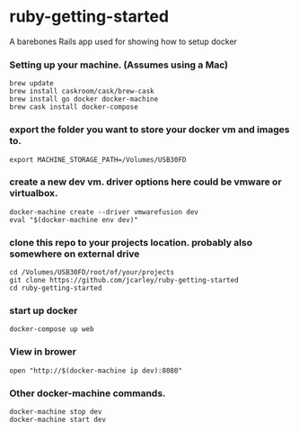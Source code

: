 # ruby-getting-started

A barebones Rails app used for showing how to setup docker

### Setting up your machine.  (Assumes using a Mac)

    brew update
    brew install caskroom/cask/brew-cask
    brew install go docker docker-machine
    brew cask install docker-compose

### export the folder you want to store your docker vm and images to.

    export MACHINE_STORAGE_PATH=/Volumes/USB30FD

### create a new dev vm.  driver options here could be vmware or virtualbox.

    docker-machine create --driver vmwarefusion dev
    eval "$(docker-machine env dev)"

### clone this repo to your projects location.  probably also somewhere on external drive

    cd /Volumes/USB30FD/root/of/your/projects
    git clone https://github.com/jcarley/ruby-getting-started
    cd ruby-getting-started

### start up docker

    docker-compose up web

### View in brower

    open "http://$(docker-machine ip dev):8080"

### Other docker-machine commands.

    docker-machine stop dev
    docker-machine start dev


